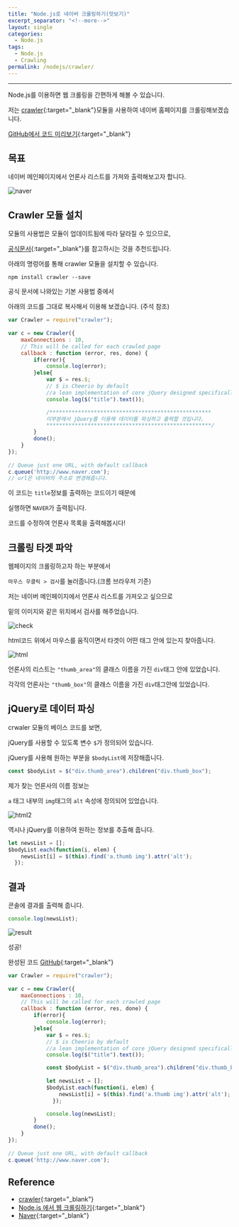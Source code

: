 ```yaml
---
title: "Node.js로 네이버 크롤링하기(맛보기)"
excerpt_separator: "<!--more-->"
layout: single
categories:
  - Node.js
tags:
  - Node.js
  - Crawling
permalink: /nodejs/crawler/
---
```

---
Node.js를 이용하면 웹 크롤링을 간편하게 해볼 수 있습니다.

저는 [crawler](https://www.npmjs.com/package/crawler){:target="_blank"}모듈을 사용하여 네이버 홈페이지를 크롤링해보겠습니다.

[GitHub에서 코드 미리보기](https://github.com/unionyy/practice/tree/main/crawlcrawl){:target="_blank"}

## 목표

네이버 메인페이지에서 언론사 리스트를 가져와 출력해보고자 합니다.

![naver](/assets/post-images/crawler0.png)

<!--more-->
## Crawler 모듈 설치
모듈의 사용법은 모듈이 업데이트됨에 따라 달라질 수 있으므로,

[공식문서](https://www.npmjs.com/package/crawler){:target="_blank"}를 참고하시는 것을 추천드립니다.

아래의 명렁어를 통해 crawler 모듈을 설치할 수 있습니다.
```
npm install crawler --save
```
공식 문서에 나와있는 기본 사용법 중에서

아래의 코드를 그대로 복사해서 이용해 보겠습니다. (주석 참조)
```javascript
var Crawler = require("crawler");
 
var c = new Crawler({
    maxConnections : 10,
    // This will be called for each crawled page
    callback : function (error, res, done) {
        if(error){
            console.log(error);
        }else{
            var $ = res.$;
            // $ is Cheerio by default
            //a lean implementation of core jQuery designed specifically for the server
            console.log($("title").text());

            /***************************************************
            이부분에서 jQuery를 이용해 데이터를 파싱하고 출력할 것입니다.
            ****************************************************/
        }
        done();
    }
});
 
// Queue just one URL, with default callback
c.queue('http://www.naver.com');
// url은 네이버의 주소로 변경해줍니다.
```
이 코드는 `title`정보를 출력하는 코드이기 때문에

실행하면 `NAVER`가 출력됩니다.

코드를 수정하여 언론사 목록을 출력해봅시다!

## 크롤링 타겟 파악
웹페이지의 크롤링하고자 하는 부분에서

`마우스 우클릭 > 검사`를 눌러줍니다.(크롬 브라우저 기준)

저는 네이버 메인페이지에서 언론사 리스트를 가져오고 싶으므로

밑의 이미지와 같은 위치에서 검사를 해주었습니다.

![check](/assets/post-images/crawler1.png)

html코드 위에서 마우스를 움직이면서 타겟이 어떤 태그 안에 있는지 찾아줍니다.

![html](/assets/post-images/crawler2.png)

언론사의 리스트는 `"thumb_area"`의 클래스 이름을 가진 `div`태그 안에 있었습니다.

각각의 언론사는 `"thumb_box"`의 클래스 이름을 가진 `div`태그안에 있었습니다.

## jQuery로 데이터 파싱
crwaler 모듈의 베이스 코드를 보면,

jQuery를 사용할 수 있도록 변수 `$`가 정의되어 있습니다.

jQuery를 사용해 원하는 부분을 `$bodyList`에 저장해줍니다.

```javascript
const $bodyList = $("div.thumb_area").children("div.thumb_box");
```

제가 찾는 언론사의 이름 정보는

`a` 태그 내부의 `img`태그의 `alt` 속성에 정의되어 있었습니다.

![html2](/assets/post-images/crawler3.png)

역시나 jQuery를 이용하여 원하는 정보를 추출해 줍니다.

```javascript
let newsList = [];
$bodyList.each(function(i, elem) {
    newsList[i] = $(this).find('a.thumb img').attr('alt');
  });
```

## 결과
콘솔에 결과를 출력해 줍니다.
```javascript
console.log(newsList);
```
![result](/assets/post-images/crawler4.png)

성공!

완성된 코드 [GitHub](https://github.com/unionyy/practice/blob/main/crawlcrawl/naver.js){:target="_blank"}
```javascript
var Crawler = require("crawler");
 
var c = new Crawler({
    maxConnections : 10,
    // This will be called for each crawled page
    callback : function (error, res, done) {
        if(error){
            console.log(error);
        }else{
            var $ = res.$;
            // $ is Cheerio by default
            //a lean implementation of core jQuery designed specifically for the server
            console.log($("title").text());

            const $bodyList = $("div.thumb_area").children("div.thumb_box");
            
            let newsList = [];
            $bodyList.each(function(i, elem) {
                newsList[i] = $(this).find('a.thumb img').attr('alt');
              });

            console.log(newsList);
        }
        done();
    }
});
 
// Queue just one URL, with default callback
c.queue('http://www.naver.com');
```


## Reference
* [crawler](https://www.npmjs.com/package/crawler){:target="_blank"}
* [Node.js 에서 웹 크롤링하기](https://velog.io/@yesdoing/Node.js-%EC%97%90%EC%84%9C-%EC%9B%B9-%ED%81%AC%EB%A1%A4%EB%A7%81%ED%95%98%EA%B8%B0-wtjugync1m){:target="_blank"}
* [Naver](https://www.naver.com/){:target="_blank"}
